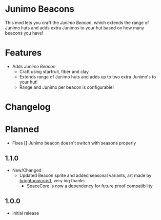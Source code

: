# Junimo Beacons

This mod lets you craft the *Junimo Beacon*, which extends the range of Junimo huts and adds extra Junimos to your hut based on how many beacons you have!

# Features

* Adds *Junimo Beacon*
	* Craft using starfruit, fiber and clay
	* Extends range of Junimo huts and adds up to two extra Junimo's to your hut!
	* Range and Junimo per beacon is configurable!

# Changelog

# Planned

* Fixes
 [] Junimo beacon doesn't switch with seasons properly

## 1.1.0
* New/Changed
  * Updated Beacon sprite and added seasonal variants, art made by [brightonmorris1](https://forums.nexusmods.com/index.php?/user/52800236-brightonmorris1/), very big thanks.
	* SpaceCore is now a dependency for future proof compatibility

## 1.0.0

* Initial release

